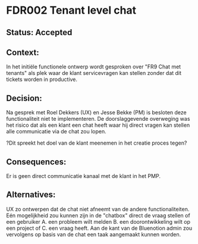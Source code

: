 # FDR002 Tenant level chat

## **Status:** Accepted

## **Context:**

In het initiële functionele ontwerp wordt gesproken over "FR9 Chat met tenants" als plek waar de klant servicevragen kan stellen zonder dat dit tickets worden in productive.

## **Decision:**

Na gesprek met Roel Dekkers (UX) en Jesse Bekke (PM) is besloten deze functionaliteit niet te implementeren. De doorslaggevende overweging was het risico dat als een klant een chat heeft waar hij direct vragen kan stellen alle communicatie via de chat zou lopen.

?Dit spreekt het doel van de klant meenemen in het creatie proces tegen?

## **Consequences:**

Er is geen direct communicatie kanaal met de klant in het PMP.

## **Alternatives:**

UX zo ontwerpen dat de chat niet afneemt van de andere functionaliteiten. Eén mogelijkheid zou kunnen zijn in de "chatbox" direct de vraag stellen of een gebruiker A. een probleem wilt melden B. een doorontwikkeling wilt op een project of C. een vraag heeft. Aan de kant van de Bluenotion admin zou vervolgens op basis van de chat een taak aangemaakt kunnen worden.
